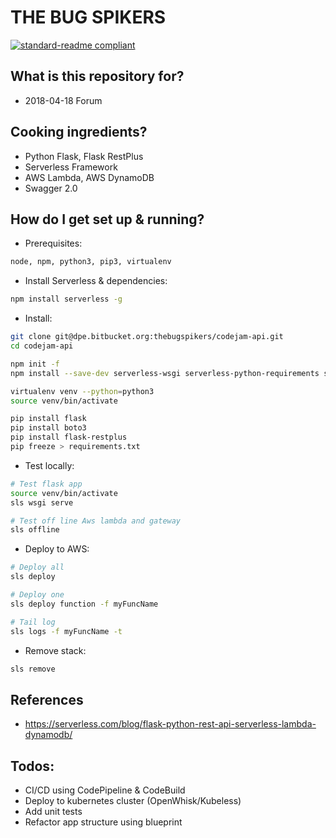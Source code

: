 # THE BUG SPIKERS
[![standard-readme compliant](https://img.shields.io/badge/standard--readme-OK-green.svg?style=flat-square)](https://github.com/RichardLitt/standard-readme)

## What is this repository for? 

* 2018-04-18 Forum

## Cooking ingredients? 
- Python Flask, Flask RestPlus
- Serverless Framework
- AWS Lambda, AWS DynamoDB
- Swagger 2.0

## How do I get set up & running? 

* Prerequisites: 
```sh
node, npm, python3, pip3, virtualenv
```
* Install Serverless & dependencies:
```sh
npm install serverless -g
```
* Install:
```sh
git clone git@dpe.bitbucket.org:thebugspikers/codejam-api.git
cd codejam-api

npm init -f
npm install --save-dev serverless-wsgi serverless-python-requirements serverless-dynamodb-local serverless-offline

virtualenv venv --python=python3
source venv/bin/activate

pip install flask
pip install boto3
pip install flask-restplus
pip freeze > requirements.txt
```
* Test locally:
```sh
# Test flask app
source venv/bin/activate
sls wsgi serve

# Test off line Aws lambda and gateway
sls offline
```
* Deploy to AWS:
```sh
# Deploy all
sls deploy

# Deploy one
sls deploy function -f myFuncName

# Tail log
sls logs -f myFuncName -t
```

* Remove stack:
```sh
sls remove
```

## References

* https://serverless.com/blog/flask-python-rest-api-serverless-lambda-dynamodb/

## Todos:

* CI/CD using CodePipeline & CodeBuild
* Deploy to kubernetes cluster (OpenWhisk/Kubeless)
* Add unit tests
* Refactor app structure using blueprint